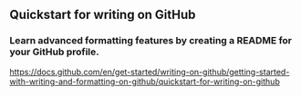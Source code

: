


## Quickstart for writing on GitHub
### Learn advanced formatting features by creating a README for your GitHub profile.
https://docs.github.com/en/get-started/writing-on-github/getting-started-with-writing-and-formatting-on-github/quickstart-for-writing-on-github